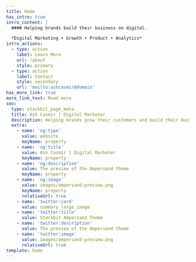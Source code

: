 ```yaml
---
title: Home
has_intro: true
intro_content: |
  #### Helping brands build their business on digital.

  *Digital Marketing • Growth • Product • Analytics*
intro_actions:
  - type: action
    label: Learn More
    url: /about
    style: primary
  - type: action
    label: Contact
    style: secondary
    url: 'mailto:ashcasmir@domain'
has_more_link: true
more_link_text: Read more
seo:
  type: stackbit_page_meta
  title: Ash Casmir | Digital Marketer
  description: Helping brands grow their customers and build their business online.
  extra:
    - name: 'og:type'
      value: website
      keyName: property
    - name: 'og:title'
      value: Ash Casmir | Digital Marketer
      keyName: property
    - name: 'og:description'
      value: The preview of the Ampersand theme
      keyName: property
    - name: 'og:image'
      value: images/ampersand-preview.png
      keyName: property
      relativeUrl: true
    - name: 'twitter:card'
      value: summary_large_image
    - name: 'twitter:title'
      value: Stackbit Ampersand Theme
    - name: 'twitter:description'
      value: The preview of the Ampersand theme
    - name: 'twitter:image'
      value: images/ampersand-preview.png
      relativeUrl: true
template: home
---
```

